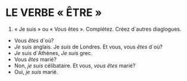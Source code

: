 # LE VERBE « ÊTRE »

1. « Je suis » ou « Vous êtes ». Complétez. Créez d´autres diaglogues.
- Vous _êtes_ d´où?
- _Je_ suis anglais. Je _suis_ de Londres.
  Et vous, vous _êtes_ d´où?
- _Je_ suis d´Athènes, _Je suis_ grec.
- Vous _êtes_ marié?
- Non, _je suis_ célibataire.
  Et vous, _vous êtes_ marié?
- Oui, _je suis_ marié.
